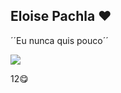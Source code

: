 ## Eloise Pachla ❤️

´´Eu nunca quis pouco´´

 <a href="https://instagram.com/elopachla" target="_blank"><img src="https://img.shields.io/badge/-Instagram-%23E4405F?style=for-the-badge&logo=instagram&logoColor=white" target="_blank"></a>

12😋
